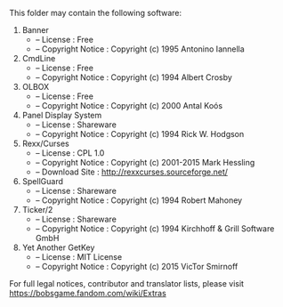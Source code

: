 ﻿This folder may contain the following software:

1. Banner
   - – License : Free
   - – Copyright Notice : Copyright (c) 1995 Antonino Iannella
2. CmdLine
   - – License : Free
   - – Copyright Notice : Copyright (c) 1994 Albert Crosby
3. OLBOX
   - – License : Free
   - – Copyright Notice : Copyright (c) 2000 Antal Koós
4. Panel Display System
   - – License : Shareware
   - – Copyright Notice : Copyright (c) 1994 Rick W. Hodgson
5. Rexx/Curses
   - – License : CPL 1.0
   - – Copyright Notice : Copyright (c) 2001-2015 Mark Hessling
   - – Download Site : http://rexxcurses.sourceforge.net/
6. SpellGuard
   - – License : Shareware
   - – Copyright Notice : Copyright (c) 1994 Robert Mahoney
7. Ticker/2
   - – License : Shareware
   - – Copyright Notice : Copyright (c) 1994 Kirchhoff & Grill Software GmbH
8. Yet Another GetKey
   - – License : MIT License
   - – Copyright Notice : Copyright (c) 2015 VicTor Smirnoff

For full legal notices, contributor and translator lists, please visit https://bobsgame.fandom.com/wiki/Extras
